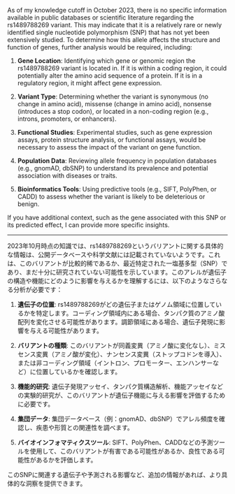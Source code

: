 As of my knowledge cutoff in October 2023, there is no specific information available in public databases or scientific literature regarding the rs1489788269 variant. This may indicate that it is a relatively rare or newly identified single nucleotide polymorphism (SNP) that has not yet been extensively studied. To determine how this allele affects the structure and function of genes, further analysis would be required, including:

1. **Gene Location**: Identifying which gene or genomic region the rs1489788269 variant is located in. If it is within a coding region, it could potentially alter the amino acid sequence of a protein. If it is in a regulatory region, it might affect gene expression.

2. **Variant Type**: Determining whether the variant is synonymous (no change in amino acid), missense (change in amino acid), nonsense (introduces a stop codon), or located in a non-coding region (e.g., introns, promoters, or enhancers).

3. **Functional Studies**: Experimental studies, such as gene expression assays, protein structure analysis, or functional assays, would be necessary to assess the impact of the variant on gene function.

4. **Population Data**: Reviewing allele frequency in population databases (e.g., gnomAD, dbSNP) to understand its prevalence and potential association with diseases or traits.

5. **Bioinformatics Tools**: Using predictive tools (e.g., SIFT, PolyPhen, or CADD) to assess whether the variant is likely to be deleterious or benign.

If you have additional context, such as the gene associated with this SNP or its predicted effect, I can provide more specific insights.

---

2023年10月時点の知識では、rs1489788269というバリアントに関する具体的な情報は、公開データベースや科学文献には記載されていないようです。これは、このバリアントが比較的稀であるか、最近特定された一塩基多型（SNP）であり、まだ十分に研究されていない可能性を示しています。このアレルが遺伝子の構造や機能にどのように影響を与えるかを理解するには、以下のようなさらなる分析が必要です：

1. **遺伝子の位置**: rs1489788269がどの遺伝子またはゲノム領域に位置しているかを特定します。コーディング領域内にある場合、タンパク質のアミノ酸配列を変化させる可能性があります。調節領域にある場合、遺伝子発現に影響を与える可能性があります。

2. **バリアントの種類**: このバリアントが同義変異（アミノ酸に変化なし）、ミスセンス変異（アミノ酸が変化）、ナンセンス変異（ストップコドンを導入）、または非コーディング領域（イントロン、プロモーター、エンハンサーなど）に位置しているかを確認します。

3. **機能的研究**: 遺伝子発現アッセイ、タンパク質構造解析、機能アッセイなどの実験的研究が、このバリアントが遺伝子機能に与える影響を評価するために必要です。

4. **集団データ**: 集団データベース（例：gnomAD、dbSNP）でアレル頻度を確認し、疾患や形質との関連性を調べます。

5. **バイオインフォマティクスツール**: SIFT、PolyPhen、CADDなどの予測ツールを使用して、このバリアントが有害である可能性があるか、良性である可能性があるかを評価します。

このSNPに関連する遺伝子や予測される影響など、追加の情報があれば、より具体的な洞察を提供できます。
